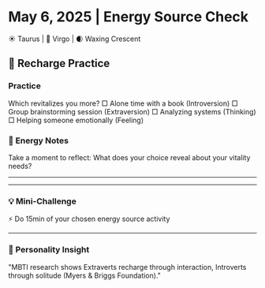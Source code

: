 # May 6, 2025 | Energy Source Check
☀️ Taurus | 🌙 Virgo | 🌒 Waxing Crescent

## 🔋 Recharge Practice

### Practice
Which revitalizes you more? 
□ Alone time with a book (Introversion)
□ Group brainstorming session (Extraversion)
□ Analyzing systems (Thinking)
□ Helping someone emotionally (Feeling)

### 📝 Energy Notes
Take a moment to reflect:
What does your choice reveal about your vitality needs?
_______________________
_______________________

### 💡 Mini-Challenge
⚡️ Do 15min of your chosen energy source activity
_______________________

### 💫 Personality Insight
"MBTI research shows Extraverts recharge through interaction, Introverts through solitude (Myers & Briggs Foundation)." 